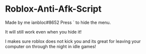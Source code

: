 # Roblox-Anti-Afk-Script
Made by me ianbloc#8652
Press ` to hide the menu.

It will still work even when you hide it!

I makes sure roblox does not kick you and its great for leaving your computer on through the night in idle games!
